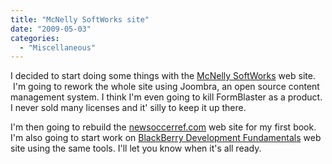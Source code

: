 ```yaml
---
title: "McNelly SoftWorks site"
date: "2009-05-03"
categories: 
  - "Miscellaneous"
---
```


I decided to start doing some things with the [McNelly SoftWorks](http://www.mcnellysoftworks.com) web site.  I'm going to rework the whole site using Joombra, an open source content management system. I think I'm even going to kill FormBlaster as a product. I never sold many licenses and it' silly to keep it up there.

I'm then going to rebuild the [newsoccerref.com](http://www.newsoccerrefs.com) web site for my first book. I'm also going to start work on [BlackBerry Development Fundamentals](http://www.bbdevfundamentals.com) web site using the same tools. I'll let you know when it's all ready.
